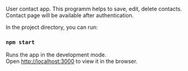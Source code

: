 User contact app. 
This programm helps to save, edit, delete contacts.
Contact page will be available after authentication.

In the project directory, you can run:

### `npm start`

Runs the app in the development mode.\
Open [http://localhost:3000](http://localhost:3000) to view it in the browser.


